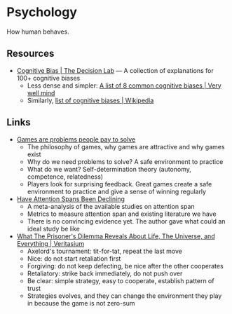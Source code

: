 # Psychology

How human behaves.

## Resources

- [Cognitive Bias | The Decision Lab](https://thedecisionlab.com/biases) — A
  collection of explanations for 100+ cognitive biases
  - Less dense and simpler:
    [A list of 8 common cognitive biases | Very well mind](https://www.verywellmind.com/cognitive-biases-distort-thinking-2794763)
  - Similarly,
    [list of cognitive biases | Wikipedia](https://en.wikipedia.org/wiki/List_of_cognitive_biases)

## Links

- [Games are problems people pay to solve](https://invertedpassion.com/games-are-problems-people-pay-to-solve/)
  - The philosophy of games, why games are attractive and why games exist
  - Why do we need problems to solve? A safe environment to practice
  - What do we want? Self-determination theory (autonomy, competence,
    relatedness)
  - Players look for surprising feedback. Great games create a safe environment
    to practice and give a sense of winning regularly
- [Have Attention Spans Been Declining](https://slimemoldtimemold.com/2023/07/24/your-mystery-have-attention-spans-been-declining/)
  - A meta-analysis of the available studies on attention span
  - Metrics to measure attention span and existing literature we have
  - There is no convincing evidence yet. The author gave what could an ideal
    study be like
- [What The Prisoner's Dilemma Reveals About Life, The Universe, and Everything | Veritasium](https://youtu.be/mScpHTIi-kM)
  - Axelord's tournament: tit-for-tat, repeat the last move
  - Nice: do not start retaliation first
  - Forgiving: do not keep defecting, be nice after the other cooperates
  - Retaliatory: strike back immediately, do not push over
  - Be clear: simple strategy, easy to cooperate, establish pattern of trust
  - Strategies evolves, and they can change the environment they play in because
    the game is not zero-sum
